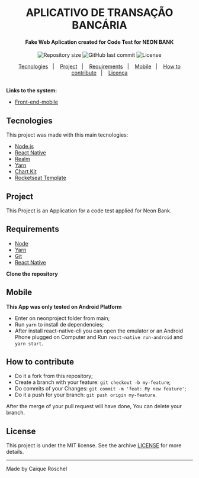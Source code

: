 <h1 align="center">
    APLICATIVO DE TRANSAÇÃO BANCÁRIA
</h1>

<h4 align="center">
  Fake Web Aplication created for Code Test for NEON BANK
</h4>
<div align="center">
  <img alt="Repository size" src="https://img.shields.io/github/repo-size/croschel/neonteste">

  <a>
    <img alt="GitHub last commit" src="https://img.shields.io/github/last-commit/croschel/neonteste">
  </a>

  <img alt="License" src="https://img.shields.io/badge/license-MIT-brightgreen">
</p>
</div>

<p align="center">
  <a href="#tecnologies">Tecnologies</a>&nbsp;&nbsp;&nbsp;|&nbsp;&nbsp;&nbsp;
  <a href="#project">Project</a>&nbsp;&nbsp;&nbsp;|&nbsp;&nbsp;&nbsp;
  <a href="#requirements">Requirements</a>&nbsp;&nbsp;&nbsp;|&nbsp;&nbsp;&nbsp;
  <a href="#Mobile">Mobile</a>&nbsp;&nbsp;&nbsp;|&nbsp;&nbsp;&nbsp;
  <a href="#how-to-Contribute">How to contribute</a>&nbsp;&nbsp;&nbsp;|&nbsp;&nbsp;&nbsp;
  <a href="#license">Licença</a>
</p>

<br>
<strong>Links to the system:</strong>

- [Front-end-mobile](https://github.com/croschel/youpizza/tree/master/web)

## Tecnologies

This project was made with this main tecnologies:

- [Node.js](https://nodejs.org/en/)
- [React Native](https://reactnative.dev)
- [Realm](https://realm.io/docs)
- [Yarn](https://yarnpkg.com)
- [Chart Kit](https://github.com/indiespirit/react-native-chart-kit)
- [Rocketseat Template](https://github.com/Rocketseat/react-native-template-rocketseat-basic)

## Project

This Project is an Application for a code test applied for Neon Bank.

## Requirements

- [Node](https://nodejs.org/pt-br/download/)
- [Yarn](https://yarnpkg.com/cli/install)
- [Git](https://git-scm.com)
- [React Native](https://reactnative.dev/docs/getting-started)

**Clone the repository**

## Mobile

**This App was only tested on Android Platform**
- Enter on neonproject folder from main;
- Run `yarn` to install de dependencies;
- After install react-native-cli you can open the emulator or an Android Phone plugged on Computer and Run `react-native run-android` and `yarn start`.

## How to contribute

- Do it a fork from this repository;
- Create a branch with your feature: `git checkout -b my-feature`;
- Do commits of your Changes: `git commit -m 'feat: My new feature'`;
- Do it a push for your branch: `git push origin my-feature`.

After the merge of your pull request will have done, You can delete your branch.

## License

This project is under the MIT license. See the archive [LICENSE](LICENSE.md) for more details.

---

Made by Caique Roschel
